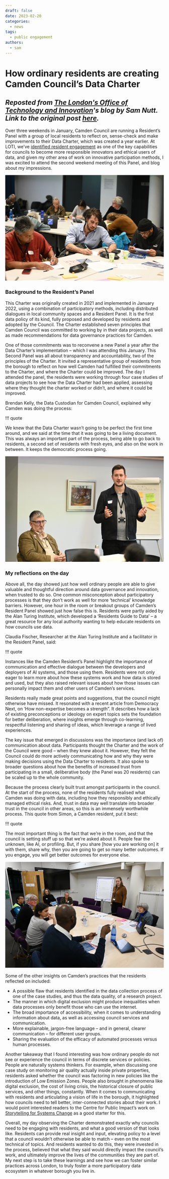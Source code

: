 ```yaml
---
draft: false
date: 2023-02-20
categories:
  - news
tags:
  - public engagement
authors:
  - sam
---
```


# How ordinary residents are creating Camden Council’s Data Charter
## _Reposted from [The London's Office of Technology and Innovation](https://loti.london)'s blog by Sam Nutt. Link to the original post [here](https://loti.london/blog/how-ordinary-residents-are-creating-camden-councils-data-charter)._

Over three weekends in January, Camden Council are running a Resident’s Panel with a group of local residents to reflect on, sense-check and make improvements to their Data Charter, which was created a year earlier. 
At LOTI, we’ve [identified resident engagement](https://loti.london/toolkit/recommendations-data-ethics-capabilities/) as one of the key capabilities for councils to become more responsible innovators and ethical users of data, and given my other area of work on innovative participation methods, I was excited to attend the second weekend meeting of this Panel, and blog about my impressions. 

![Camden Resident's Panel in Action](../../assets/images/graphics/crp-2.jpg)

### Background to the Resident’s Panel

This Charter was originally created in 2021 and implemented in January 2022, using a combination of participatory methods, including distributed dialogues in local community spaces and a Resident Panel. 
It is the first data policy of its kind, fully proposed and developed by residents and adopted by the Council. 
The Charter established seven principles that Camden Council was committed to working by in their data projects, as well as made recommendations for data governance practices for Camden.

One of those commitments was to reconvene a new Panel a year after the Data Charter’s implementation – which I was attending this January. 
This Second Panel was all about transparency and accountability, two of the principles of the Charter. 
It invited a representative group of residents from the borough to reflect on how well Camden had fulfilled their commitments to the Charter, and where the Charter could be improved. 
The day I attended the panel, the residents were working through four case studies of data projects to see how the Data Charter had been applied, assessing where they thought the charter worked or didn’t, and where it could be improved. 

Brendan Kelly, the Data Custodian for Camden Council, explained why Camden was doing the process:

!!! quote

  We knew that the Data Charter wasn’t going to be perfect the first time around, and we said at the time that it was going to be a living document. 
  This was always an important part of the process, being able to go back to residents, a second set of residents with fresh eyes, and also on the work in between. 
  It keeps the democratic process going.

![Camden Resident's Panel in Action](../../assets/images/graphics/crp-1.jpg)

### My reflections on the day

Above all, the day showed just how well ordinary people are able to give valuable and thoughtful direction around data governance and innovation, when trusted to do so. One common misconception about participatory processes is that they don’t work as well for more ‘technical’ knowledge barriers. However, one hour in the room or breakout groups of Camden’s Resident Panel showed just how false this is. Residents were partly aided by the Alan Turing Institute, which developed a ‘Residents Guide to Data’ – a great resource for any local authority wanting to help educate residents on how councils use data. 

Claudia Fischer, Researcher at the Alan Turing Institute and a facilitator in the Resident Panel, said:

!!! quote

  Instances like the Camden Resident’s Panel highlight the importance of communication and effective dialogue between the developers and deployers of AI systems, and those using them. 
  Residents were not only eager to learn more about how these systems work and how data is stored and used, but they also raised relevant issues about how those issues can personally impact them and other users of Camden’s services.

Residents really made great points and suggestions, that the council might otherwise have missed. 
It resonated with a recent article from Democracy Next, on ‘How non-expertise becomes a strength”. 
It describes how a lack of existing preconceptions or ideology on expert topics sets the foundation for better deliberation, where insights emerge through co-learning, respectful listening and sharing of ideas, which leverage a range of lived experiences. 

The key issue that emerged in discussions was the importance (and lack of) communication about data. 
Participants thought the Charter and the work of the Council were good – when they knew about it. 
However, they felt the Council could do more actively communicating how and why they were making decisions using the Data Charter to residents. 
It also spoke to broader questions about how the benefits of increased trust from participating in a small, deliberative body (the Panel was 20 residents) can be scaled up to the whole community.

Because the process clearly built trust amongst participants in the council. 
At the start of the process, none of the residents fully realised what Camden was doing with data, including how they responsibly and ethically managed ethical risks. 
And, trust in data may well translate into broader trust in the council in other areas, so this is an immensely worthwhile process. 
This quote from Simon, a Camden resident, put it best:

!!! quote

  The most important thing is the fact that we’re in the room, and that the council is setting stuff up so that we’re asked about it. 
  People fear the unknown, like AI, or profiling. But, if you share [how you are working on] it with them, share why, then you are going to get so many better outcomes. 
  If you engage, you will get better outcomes for everyone else.

![Camden Resident's Panel in Action](../../assets/images/graphics/crp-3.jpg)

Some of the other insights on Camden’s practices that the residents reflected on included:


- A possible flaw that residents identified in the data collection process of one of the case studies, and thus the data quality, of a research project. 
- The manner in which digital exclusion might produce inequalities when data processes only benefit those who can use the internet.
- The broad importance of accessibility, when it comes to understanding information about data, as well as accessing council services and communication. 
- More explainable, jargon-free language – and in general, clearer communication – for different user groups.
- Sharing the evaluation of the efficacy of automated processes versus human processes.

Another takeaway that I found interesting was how ordinary people do not see or experience the council in terms of discrete services or policies. 
People are naturally systems thinkers. 
For example, when discussing one case study on monitoring air quality actually inside private properties, residents asked whether the council was factoring in new policies like the introduction of Low Emission Zones. 
People also brought in phenomena like digital exclusion, the cost of living crisis, the historical closure of public services, and other things, constantly. 
When it comes to communicating with residents and articulating a vision of life in the borough, it highlighted how councils need to tell better, inter-connected stories about their work. 
I would point interested readers to the Centre for Public Impact’s work on [Storytelling for Systems Change](https://www.centreforpublicimpact.org/partnering-for-learning/storytelling-for-systems-change) as a good starter for this.

Overall, my day observing the Charter demonstrated exactly why councils need to be engaging with residents, and what a good version of that looks like. 
Residents can provide real insight and input, elevating policy to a level that a council wouldn’t otherwise be able to match – even on the most technical of topics. 
And residents wanted to do this, they were invested in the process, believed that what they said would directly impact the council’s work, and ultimately improve the lives of the communities they are part of. 
My next step is to take these learnings and see how we can foster similar practices across London, to truly foster a more participatory data ecosystem in whatever borough you live in.

